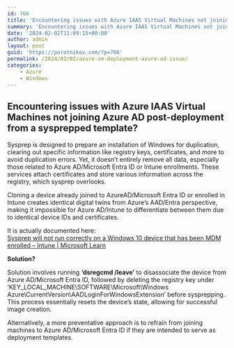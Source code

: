 ```yaml
---
id: 766
title: 'Encountering issues with Azure IAAS Virtual Machines not joining Azure AD post-deployment from a sysprepped template?'
summary: 'Encountering issues with Azure IAAS Virtual Machines not joining Azure AD post-deployment from a sysprepped template?'
date: '2024-02-02T11:09:15+00:00'
author: admin
layout: post
guid: 'https://porotnikov.com/?p=766'
permalink: /2024/02/02/azure-vm-deployment-azure-ad-issue/
categories:
    - Azure
    - Windows
---
```


## Encountering issues with Azure IAAS Virtual Machines not joining Azure AD post-deployment from a sysprepped template?

Sysprep is designed to prepare an installation of Windows for duplication, clearing out specific information like registry keys, certificates, and more to avoid duplication errors. Yet, it doesn’t entirely remove all data, especially those related to Azure AD/Microsoft Entra ID or Intune enrollments. These services attach certificates and store various information across the registry, which sysprep overlooks.

Cloning a device already joined to AzureAD/Microsoft Entra ID or enrolled in Intune creates identical digital twins from Azure’s AAD/Entra perspective, making it impossible for Azure AD/Intune to differentiate between them due to identical device IDs and certificates.

It is actually documented here:  
[Sysprep will not run correctly on a Windows 10 device that has been MDM enrolled – Intune | Microsoft Learn](https://learn.microsoft.com/en-us/troubleshoot/mem/intune/device-enrollment/troubleshoot-sysprep-windows-10-device-enrolled-mdm)

**Solution?**

Solution involves running **‘dsregcmd /leave’** to disassociate the device from Azure AD/Microsoft Entra ID, followed by deleting the registry key under ‘KEY\_LOCAL\_MACHINE\\SOFTWARE\\Microsoft\\Windows Azure\\CurrentVersion\\AADLoginForWindowsExtension’ before sysprepping. This process essentially resets the device’s state, allowing for successful image creation.

Alternatively, a more preventative approach is to refrain from joining machines to Azure AD/Microsoft Entra ID if they are intended to serve as deployment templates.